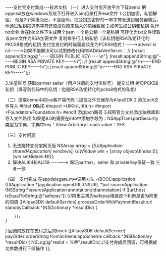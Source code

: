 ----支付宝支付集成---技术文档
（一）进入支付宝开放平台下载demo 把oppnssl放在windows系统下打开进入bin目录打开exe文件 
1.公钥加密，私钥解密。 他是2个算法而已，不是密码，把公钥加密好的一串字符发送到服务器端后，他通过私钥把这串字符还原成你原来输入的原始数据
2.如何生成公钥和私钥
执行txt命令 会在bin文件下生成两个pem 一个是公钥一个是私钥 可转化为txt文件读取 
该pem文件为RSA加密文件 复制命令行上的私钥（该私钥是RSA私钥转化的PKCS8格式的私钥  支付宝支付的时候需要妆花为PCKS8格式！--->privect is nil---->如果不能解决可以试图修改代码RSADAtaVerifier.m：
//	[result appendString:@"-----BEGIN PUBLIC KEY-----\n"];
[result appendString:@"-----BEGIN RSA PRIVATE KEY-----\n"];
//	[result appendString:@"\n-----END PUBLIC KEY-----\n"];
[result appendString:@"\n-----END RSA PRIVATE KEY-----"];）

3.注册账号 获取partner seller（用户注册的支付宝账号） 提交公钥 拷贝PCKS8私钥（填写到代码中的私钥：也是RSA私钥转化的pcks8格式的私钥）


（二）提取demo中的ios客户端代码 
1.提取文件已保存为AlipaSDK
2.添加pch文件导入
#ifdef __OBJC__
#import <UIKit/UIKit.h>
#import <Foundation/Foundation.h>
#endif
添加pch路径
3.按照官方文档添加依赖库和导入文件路径 如果是9.0的需要在info中添加字段为：NSAppTransportSecurity 类型为字典，字典中key：Allow Arbitrary Loads value：YES

 （三）支付问题
1. 无法跳转支付宝网页版
NSArray *array = [[UIApplication sharedApplication] windows];
UIWindow* win = [array objectAtIndex:0];
[win setHidden:NO];
2. 解决ALI64和ALI59 ------> 保证partner，seller 和 privateKey保证一致 三者一致

 （四） 支付完成
在appdelegate.m中调用方法
-(BOOL)application:(UIApplication *)application openURL:(NSURL *)url sourceApplication:(NSString *)sourceApplication annotation:(id)annotation{
    if ([url.host isEqualToString:@"safepay"]) {//阿里主机为safepay根据这个判断是否为阿里的回调
        [[AlipaySDK defaultService] processOrderWithPaymentResult:url standbyCallback:^(NSDictionary *resultDic) {

        }];
    }
}
回调的放在在支付之后的block
[[AlipaySDK defaultService] payOrder:orderString fromScheme:appScheme callback:^(NSDictionary *resultDic) {
    NSLog(@"reslut = %@",resultDic);//支付完成后回调，可根据成功参数进行下续操作
}];